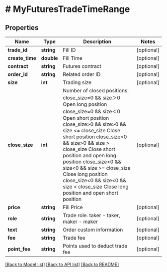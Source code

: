 # # MyFuturesTradeTimeRange

## Properties

Name | Type | Description | Notes
------------ | ------------- | ------------- | -------------
**trade_id** | **string** | Fill ID | [optional] 
**create_time** | **double** | Fill Time | [optional] 
**contract** | **string** | Futures contract | [optional] 
**order_id** | **string** | Related order ID | [optional] 
**size** | **int** | Trading size | [optional] 
**close_size** | **int** | Number of closed positions:  close_size&#x3D;0 &amp;&amp; size＞0 Open long position close_size&#x3D;0 &amp;&amp; size＜0 Open short position close_size&gt;0 &amp;&amp; size&gt;0 &amp;&amp; size &lt;&#x3D; close_size Close short position close_size&gt;0 &amp;&amp; size&gt;0 &amp;&amp; size &gt; close_size Close short position and open long position close_size&lt;0 &amp;&amp; size&lt;0 &amp;&amp; size &gt;&#x3D; close_size Close long position close_size&lt;0 &amp;&amp; size&lt;0 &amp;&amp; size &lt; close_size Close long position and open short position | [optional] 
**price** | **string** | Fill Price | [optional] 
**role** | **string** | Trade role. taker - taker, maker - maker | [optional] 
**text** | **string** | Order custom information | [optional] 
**fee** | **string** | Trade fee | [optional] 
**point_fee** | **string** | Points used to deduct trade fee | [optional] 

[[Back to Model list]](../../README.md#documentation-for-models) [[Back to API list]](../../README.md#documentation-for-api-endpoints) [[Back to README]](../../README.md)
